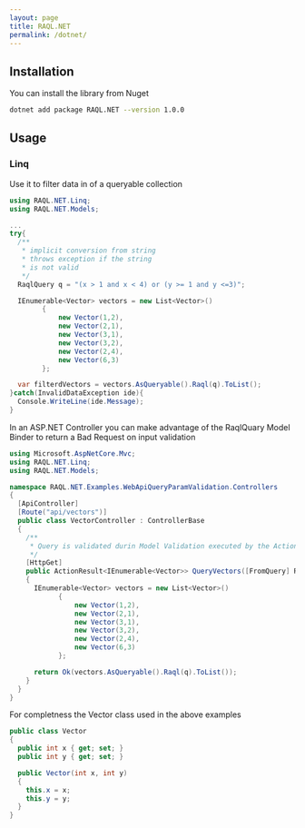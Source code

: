 ```yaml
---
layout: page
title: RAQL.NET
permalink: /dotnet/
---
```

## Installation

You can install the library from Nuget

```bash
dotnet add package RAQL.NET --version 1.0.0
```

## Usage
### Linq
Use it to filter data in of a queryable collection
```csharp
using RAQL.NET.Linq;
using RAQL.NET.Models;

...
try{
  /**
   * implicit conversion from string
   * throws exception if the string 
   * is not valid
   */
  RaqlQuery q = "(x > 1 and x < 4) or (y >= 1 and y <=3)"; 

  IEnumerable<Vector> vectors = new List<Vector>()
        {
            new Vector(1,2),
            new Vector(2,1),
            new Vector(3,1),
            new Vector(3,2),
            new Vector(2,4),
            new Vector(6,3)
        };

  var filterdVectors = vectors.AsQueryable().Raql(q).ToList();
}catch(InvalidDataException ide){
  Console.WriteLine(ide.Message);
}
```
In an ASP.NET Controller you can make advantage of the RaqlQuary Model Binder to return a Bad Request on input validation
```csharp
using Microsoft.AspNetCore.Mvc;
using RAQL.NET.Linq;
using RAQL.NET.Models;

namespace RAQL.NET.Examples.WebApiQueryParamValidation.Controllers
{
  [ApiController]
  [Route("api/vectors")]
  public class VectorController : ControllerBase
  {
    /**
     * Query is validated durin Model Validation executed by the Action in the Controller
     */
    [HttpGet]
    public ActionResult<IEnumerable<Vector>> QueryVectors([FromQuery] RaqlQuery q)
    {
      IEnumerable<Vector> vectors = new List<Vector>()
            {
                new Vector(1,2),
                new Vector(2,1),
                new Vector(3,1),
                new Vector(3,2),
                new Vector(2,4),
                new Vector(6,3)
            };

      return Ok(vectors.AsQueryable().Raql(q).ToList());
    }
  }
}
```
For completness the Vector class used in the above examples


```csharp
public class Vector
{
  public int x { get; set; }
  public int y { get; set; }

  public Vector(int x, int y)
  {
    this.x = x;
    this.y = y;
  }
}
```
